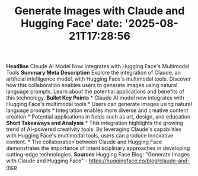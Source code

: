 ﻿---
title: "Generate Images with Claude and Hugging Face'
date: '2025-08-21T17:28:56"
category: "Markets"
summary: ""
slug: "generate images with claude and hugging face"
source_urls:
  - "https://huggingface.co/blog/claude-and-mcp"
seo:
  title: "Generate Images with Claude and Hugging Face | Hash n Hedge'
  description: '"
  keywords: ["news", "markets", "brief"]
---
**Headline** Claude AI Model Now Integrates with Hugging Face's Multimodal Tools  **Summary Meta Description** Explore the integration of Claude, an artificial intelligence model, with Hugging Face's multimodal tools. Discover how this collaboration enables users to generate images using natural language prompts. Learn about the potential applications and benefits of this technology.  **Bullet Key Points**  * Claude AI model now integrates with Hugging Face's multimodal tools * Users can generate images using natural language prompts * Integration enables more diverse and creative content creation * Potential applications in fields such as art, design, and education  **Short Takeaways and Analysis**  * This integration highlights the growing trend of AI-powered creativity tools. By leveraging Claude's capabilities with Hugging Face's multimodal tools, users can produce innovative content. * The collaboration between Claude and Hugging Face demonstrates the importance of interdisciplinary approaches in developing cutting-edge technologies.  **Sources** Hugging Face Blog: "Generate Images with Claude and Hugging Face" - https://huggingface.co/blog/claude-and-mcp 
